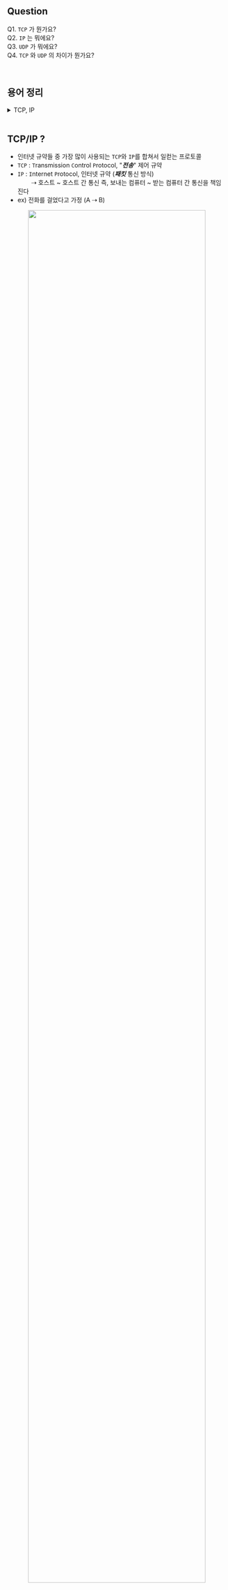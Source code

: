 ## Question
Q1. `TCP` 가 뭔가요?<br>
Q2. `IP` 는 뭐에요?<br>
Q3. `UDP` 가 뭐에요?<br>
Q4. `TCP` 와 `UDP` 의 차이가 뭔가요?<br>


<br>

## 용어 정리 
<details><summary> TCP, IP  </summary>

- 정의<br>
  - `T`ransmission `C`ontrol `P`rotocol(전송 제어 프로토콜)은 `IP suite(인터넷 프로토콜 스위트)`의 핵심 프로토콜 중 하나. `IP`와 함께 `TCP/IP`라는 명칭으로도 널리 불린다<br><br>
  
- 무엇을 전송?
  - TCP는 근거리 통신망이나 인트라넷, 인터넷에 연결된 컴퓨터에서 실행되는 프로그램 간에 일련의 `옥텟`을 안정적으로, 순서대로, 에러없이 교환할 수 있게 한다 <br><br>

- `옥텟`?
  1. 8비트로 구성된 컴퓨팅 및 통신의 디지털 정보 단위
  2. 그럼 1바이트 쓰면 되잖아?
   - 이 용어는 역사적으로 바이트가 다양한 크기의 저장 장치에 사용되었기 때문에 바이트라는 용어가 모호할 때 자주 사용된다<br>
  
- 정리
  - TCP는 디지털 정보 단위를 전송할 때 사용되는 통신 규약<br><br>
- `IP suite` 은 뭐지?
  - `I`nternet `P`rotocol `suite`(인터넷 프로토콜 스위트)<br>
    suite: 모음, 집단, 일행, 짝
  - 인터넷에서 컴퓨터들이 서로 정보를 주고받는 데 쓰이는 통신규약(프로토콜)의 모음 <br><br>

- `IP`는 뭐지?<br>
  - 인터넷 규약(`I`nternet `P`rotocol)은 네트워크 경계 간 `데이터그램`을 관계 짓는 인터넷 프로토콜 스위트에 적용되는 통신 규약 중 `네트워크 계층` 규약이다
</details>

<br>

## TCP/IP ?
- 인터넷 규약들 중 가장 많이 사용되는 `TCP`와 `IP`를 합쳐서 일컫는 프로토콜
- `TCP` : `T`ransmission `C`ontrol `P`rotocol, "***전송***" 제어 규약
- `IP` : `I`nternet `P`rotocol, 인터넷 규약 (***패킷*** 통신 방식)<br>
&nbsp;&nbsp;&nbsp;&nbsp;&nbsp;&nbsp;&nbsp;&nbsp;⇢ 호스트 ~ 호스트 간 통신 즉, 보내는 컴퓨터 ~ 받는 컴퓨터 간 통신을 책임진다
- ex) 전화를 걸었다고 가정 (A ⇢ B)

<div align="center">
<img width="90%" src="https://user-images.githubusercontent.com/48194000/185865937-a57603bd-858e-4fc4-aee6-d7a5143442ef.jpg">
</div>

<br>

- 즉, `TCP/IP`를 말한다는 것은 `송신자`가 `수신가`에게 데이터를 전달하고,<br>
  그 데이터가 제대로 전송됐는지, 너무 빠르진 않았는지, 제대로 받았다고 연락은 오는지 등을 확인한다는 것

<br>

- 그렇다면 어떻게 `TCP`를 통해 전송을 제어하고 상태를 체크하게 될까?

<br>

## TCP 동작
- 앞서 언급하였듯 `TCP`는 통신 대상이 되는 ***단말기(endpoint)*** 들이 ***통신할 준비***가 되었는지
  전송된 데이터 양은 얼마이며, 도착한 데이터는 손상되거나 변형된 곳이 없는지 등을 확인

- 해당 과정들은 `TCP 헤더` 정보를 통해서 이루어짐
  <div align="left" id="tcpHeader">
  <img src="https://user-images.githubusercontent.com/48194000/186008372-4e0192fa-e262-400f-8734-76d857e46bca.png" width=95%px>
  </div>

- 출발지 port번호, 도착지 port번호부터 다양한 정보들이 헤더에 들어있음
- 그 중 중간 `9bit`의 통신 제어 플래그인 `control bit`들이 데이터 전송 상태 체크에 사용
  - ex) ACK, SYN, FIN, ...

<br>

- ### `3-way handshaking` 
  - 세션 연결 시 진행 
  <div align="left">
  <img src="https://user-images.githubusercontent.com/48194000/185873391-caaed08f-ac37-48d7-9f4a-a5016b15b71c.jpg" width=95%px>
  
  <img src="https://user-images.githubusercontent.com/48194000/185874119-53c77a41-30d5-4afe-b03a-64311f45b333.png" width=95%px>
  </div>

- ### `4-way handshaking`
  - 세션 종료 시 진행
  - 단계
    1. A(client) -> B(server) : "나 종료할래~" [`FIN 플래그` 전송]<br>
       A 상태 : `FIN-WAIT`
    2. B(server) : "종료한다고? 확인했어! 근데 기존 작업 마칠때까지 기다려야 돼"<br>[`FIN 플래그`를 수신, `ACK 플래그` 전송] <br>B 상태 : `CLOSE_WAIT` (자신의 통신이 끝날때까지 기다림)
    3. B(server) -> A(client) : "이제 종료할 수 있어!" [`FIN 플래그` 전송]<br>
       B 상태 : `LAST-ACK`
    4. A(client) -> B(server) : "알겠어 나도 해제 준비됐어" [`ACK 플래그` 전송]<br>
       A 상태 : `TIME-WAIT` 
        - 여기서 A가 바로 `CLOSE`가 아닌 `TIME-WAIT`을 하는 이유
          : Server에서 FIN을 전송하기 전에 전송한 패킷이 Routing 지연이나 패킷 유실로 인한 재전송 등으로 인해 FIN패킷보다 늦게 도착했는데 Client에서 세션을 종료시킨 후라면? 이 패킷은 Drop되고 데이터는 유실되기 때문
        - 이러한 이유로, 4단계에서 A 상태가 `CLOSE`로 바로 바뀌지 않고 `TIME_WAIT`을 두고
    <br>잉여 패킷을 기다리는 과정을 거치게 된다.<br><br>
  <div align="left">
  <img src="https://user-images.githubusercontent.com/48194000/186009355-4bf9488a-c9e7-4418-9e9e-4e9da69a3087.png" width=95%px>

  </div>

<br>

## TCP 문제점과 한계
- 위처럼 데이터 전송 상태를 체크하는 것외에도 데이터 훼손 체크도 가능하며
  데이터 손실 시 통신을 기다리게 하는 기능도 있다.<br> 따라서 `신뢰할만한 프로토콜`로 불리지만 
  오래된 만큼 확장성이 부족하다.<br> 게다가 헤더에 기능을 추가하고 싶은 경우,
  [위 tct 헤더 사진](#tcp-동작)에서 확인할 수 있듯이, `option` 필드를 활용해야하는데, <br>
  크기 제약으로 인해 최대 `4구간`만 사용가능하다. <br>
  나아가 너무 잘 알려진 헤더 구조를 가지고 있어 외부에서 관찰하기 쉽고 손대기가 쉬워진 문제가 있다

<br>

## UDP 등장
- 언급된 TCP의 문제점을 해결하기 위해 나타난 것이 바로 `UDP` 이다
- `U`ser `D`atagram `P`rotocol 로, 사용자 데이터 그램 규약으로 TCP와 달리 
  말 그대로 사용자 데이터에 대한 규약이다. <br>
- 전송 제어에는 직접적으로 신경 쓰지 않는다
  
<br>

## UDP 헤더
<div align="left">
  <img src=https://user-images.githubusercontent.com/48194000/185878481-abaf33b1-a152-4c7e-b214-2dd1ea92445f.png width=95%px>
</div>

- 이처럼 상당히 간단한 구조를 가지며, 연결 상태 체크를 진행하지 않기 때문에 <br>
- 데이터 송수신 속도가 빠르며 추가기능을 확장할 용량도 충분하다<br>
- 하지만 신뢰성이 부족하며 해당 부분은 헤더 추가 기능을 통해 보완할 수 있다<br>
- DNS, 스트리밍에 적용된다

<br>

## TCP 와 UDP 차이
<div align="left">
<img height="318px" alt="image" src="https://user-images.githubusercontent.com/48194000/185879750-c0c5bba2-2b08-4b37-b51d-b3a8638bd129.png" width=95%>
</div>

<br>


## TCP와 UDP 설정은 어떻게 하는가?
- TCP와 UDP 둘 다 TCP/IP 계층의 `transport layer`에 속한다
- 어플리케이션 계층에서 패킷이 내려오면 해당 계층에서 `TCP`를 적용할지 `UDP`를 적용할지 정한다


<div align="left">
<img height="375px" src="https://user-images.githubusercontent.com/48194000/185880269-ed5a03c8-6c17-4a87-b34b-04ecb144e074.png" width=95%px>
</div>
